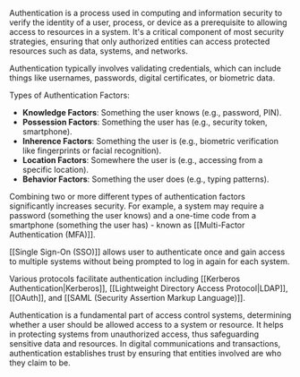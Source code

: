Authentication is a process used in computing and information security to verify the identity of a user, process, or device as a prerequisite to allowing access to resources in a system. It's a critical component of most security strategies, ensuring that only authorized entities can access protected resources such as data, systems, and networks.

Authentication typically involves validating credentials, which can include things like usernames, passwords, digital certificates, or biometric data.

Types of Authentication Factors:

- **Knowledge Factors**: Something the user knows (e.g., password, PIN).
- **Possession Factors**: Something the user has (e.g., security token, smartphone).
- **Inherence Factors**: Something the user is (e.g., biometric verification like fingerprints or facial recognition).
- **Location Factors**: Somewhere the user is (e.g., accessing from a specific location).
- **Behavior Factors**: Something the user does (e.g., typing patterns).

Combining two or more different types of authentication factors significantly increases security. For example, a system may require a password (something the user knows) and a one-time code from a smartphone (something the user has) - known as [[Multi-Factor Authentication (MFA)]].

[[Single Sign-On (SSO)]] allows user to authenticate once and gain access to multiple systems without being prompted to log in again for each system.

Various protocols facilitate authentication including [[Kerberos Authentication|Kerberos]], [[Lightweight Directory Access Protocol|LDAP]], [[OAuth]], and [[SAML (Security Assertion Markup Language)]].

Authentication is a fundamental part of access control systems, determining whether a user should be allowed access to a system or resource. It helps in protecting systems from unauthorized access, thus safeguarding sensitive data and resources. In digital communications and transactions, authentication establishes trust by ensuring that entities involved are who they claim to be.

